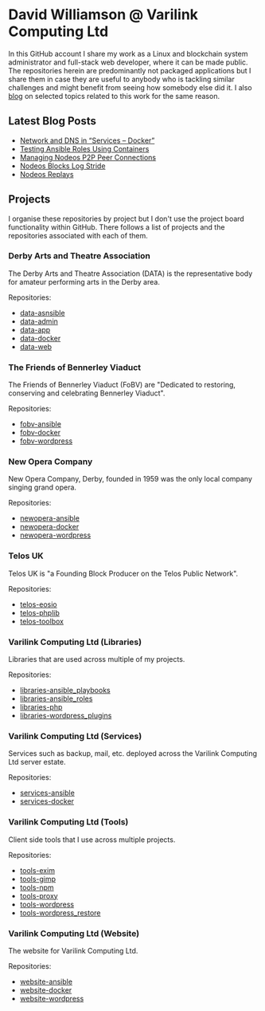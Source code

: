 # David Williamson @ Varilink Computing Ltd

In this GitHub account I share my work as a Linux and blockchain system administrator and full-stack web developer, where it can be made public. The repositories herein are predominantly not packaged applications but I share them in case they are useful to anybody  who is tackling similar challenges and might benefit from seeing how somebody else did it. I also [blog](https://www.varilink.co.uk/) on selected topics related to this work for the same reason.

## Latest Blog Posts

<!-- BLOG-POST-LIST:START -->
- [Network and DNS in “Services – Docker”](https://www.varilink.co.uk/network-and-dns-in-services-docker/?utm_source=rss&utm_medium=rss&utm_campaign=network-and-dns-in-services-docker)
- [Testing Ansible Roles Using Containers](https://www.varilink.co.uk/testing-ansible-roles-using-containers/?utm_source=rss&utm_medium=rss&utm_campaign=testing-ansible-roles-using-containers)
- [Managing Nodeos P2P Peer Connections](https://www.varilink.co.uk/managing-nodeos-p2p-peer-connections/?utm_source=rss&utm_medium=rss&utm_campaign=managing-nodeos-p2p-peer-connections)
- [Nodeos Blocks Log Stride](https://www.varilink.co.uk/nodeos-blocks-log-stride/?utm_source=rss&utm_medium=rss&utm_campaign=nodeos-blocks-log-stride)
- [Nodeos Replays](https://www.varilink.co.uk/nodeos-replays/?utm_source=rss&utm_medium=rss&utm_campaign=nodeos-replays)
<!-- BLOG-POST-LIST:END -->

## Projects

I organise these repositories by project but I don't use the project board functionality within GitHub. There follows a list of projects and the repositories associated with each of them.

### Derby Arts and Theatre Association

The Derby Arts and Theatre Association (DATA) is the representative body for amateur performing arts in the Derby area.

Repositories:

- [data-asnsible](https://github.com/varilink/data-ansible)
- [data-admin](https://github.com/varilink/data-admin)
- [data-app](https://github.com/varilink/data-app)
- [data-docker](https://github.com/varilink/data-docker)
- [data-web](https://github.com/varilink/data-web)

### The Friends of Bennerley Viaduct

The Friends of Bennerley Viaduct (FoBV) are "Dedicated to restoring, conserving and celebrating Bennerley Viaduct".

Repositories:

- [fobv-ansible](https://github.com/varilink/fobv-ansible)
- [fobv-docker](https://github.com/varilink/fobv-docker)
- [fobv-wordpress](https://github.com/varilink/fobv-wordpress)

### New Opera Company ###

New Opera Company, Derby, founded in 1959 was the only local company singing grand opera.

Repositories:

- [newopera-ansible](https://github.com/varilink/newopera-ansible)
- [newopera-docker](https://github.com/varilink/newopera-docker)
- [newopera-wordpress](https://github.com/varilink/newopera-wordpress)

### Telos UK

Telos UK is "a Founding Block Producer on the Telos Public Network".

Repositories:

- [telos-eosio](https://github.com/varilink/telos-eosio)
- [telos-phplib](https://github.com/varilink/telos-phplib)
- [telos-toolbox](https://github.com/varilink/telos-toolbox)

### Varilink Computing Ltd (Libraries)

Libraries that are used across multiple of my projects.

Repositories:

- [libraries-ansible_playbooks](https://github.com/varilink/libraries-ansible_playbooks)
- [libraries-ansible_roles](https://github.com/varilink/libraries-ansible_roles)
- [libraries-php](https://github.com/varilink/libraries-php)
- [libraries-wordpress_plugins](https://github.com/varilink/libraries-wordpress_plugins)

### Varilink Computing Ltd (Services)

Services such as backup, mail, etc. deployed across the Varilink Computing Ltd server estate.

Repositories:

- [services-ansible](https://github.com/varilink/services-ansible)
- [services-docker](https://github.com/varilink/services-docker)

### Varilink Computing Ltd (Tools)

Client side tools that I use across multiple projects.

Repositories:

- [tools-exim](https://github.com/varilink/tools-exim)
- [tools-gimp](https://github.com/varilink/tools-gimp)
- [tools-npm](https://github.com/varilink/tools-npm)
- [tools-proxy](https://github.com/varilink/tools-proxy)
- [tools-wordpress](https://github.com/varilink/tools-wordpress)
- [tools-wordpress_restore](https://github.com/varilink/tools-wordpress_restore)

### Varilink Computing Ltd (Website)

The website for Varilink Computing Ltd.

Repositories:

- [website-ansible](https://github.com/varilink/website-ansible)
- [website-docker](https://github.com/varilink/website-docker)
- [website-wordpress](https://github.com/varilink/website-wordpress)
